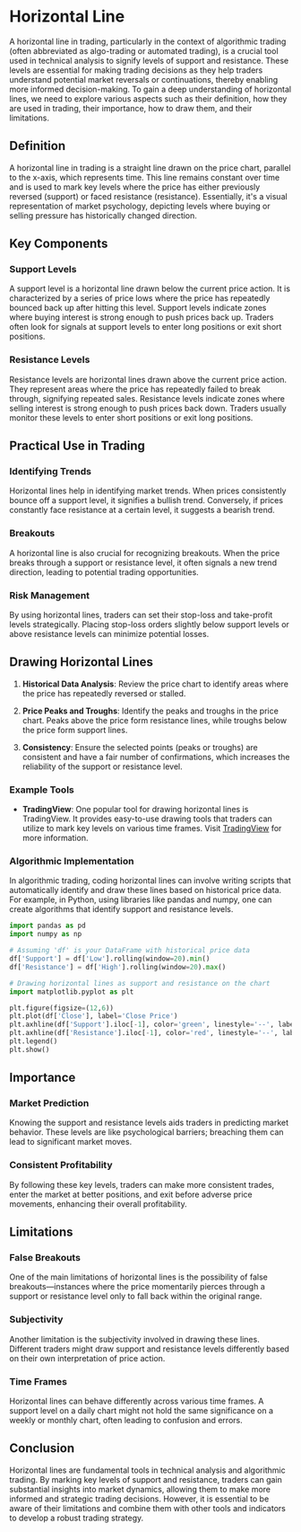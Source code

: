 # Horizontal Line

A horizontal line in trading, particularly in the context of algorithmic trading (often abbreviated as algo-trading or automated trading), is a crucial tool used in technical analysis to signify levels of support and resistance. These levels are essential for making trading decisions as they help traders understand potential market reversals or continuations, thereby enabling more informed decision-making. To gain a deep understanding of horizontal lines, we need to explore various aspects such as their definition, how they are used in trading, their importance, how to draw them, and their limitations.

## Definition

A horizontal line in trading is a straight line drawn on the price chart, parallel to the x-axis, which represents time. This line remains constant over time and is used to mark key levels where the price has either previously reversed (support) or faced resistance (resistance). Essentially, it's a visual representation of market psychology, depicting levels where buying or selling pressure has historically changed direction.

## Key Components

### Support Levels

A support level is a horizontal line drawn below the current price action. It is characterized by a series of price lows where the price has repeatedly bounced back up after hitting this level. Support levels indicate zones where buying interest is strong enough to push prices back up. Traders often look for signals at support levels to enter long positions or exit short positions.

### Resistance Levels

Resistance levels are horizontal lines drawn above the current price action. They represent areas where the price has repeatedly failed to break through, signifying repeated sales. Resistance levels indicate zones where selling interest is strong enough to push prices back down. Traders usually monitor these levels to enter short positions or exit long positions.

## Practical Use in Trading

### Identifying Trends

Horizontal lines help in identifying market trends. When prices consistently bounce off a support level, it signifies a bullish trend. Conversely, if prices constantly face resistance at a certain level, it suggests a bearish trend.

### Breakouts

A horizontal line is also crucial for recognizing breakouts. When the price breaks through a support or resistance level, it often signals a new trend direction, leading to potential trading opportunities. 

### Risk Management

By using horizontal lines, traders can set their stop-loss and take-profit levels strategically. Placing stop-loss orders slightly below support levels or above resistance levels can minimize potential losses.

## Drawing Horizontal Lines

1. **Historical Data Analysis**: Review the price chart to identify areas where the price has repeatedly reversed or stalled.
  
2. **Price Peaks and Troughs**: Identify the peaks and troughs in the price chart. Peaks above the price form resistance lines, while troughs below the price form support lines.
   
3. **Consistency**: Ensure the selected points (peaks or troughs) are consistent and have a fair number of confirmations, which increases the reliability of the support or resistance level.

### Example Tools

- **TradingView**: One popular tool for drawing horizontal lines is TradingView. It provides easy-to-use drawing tools that traders can utilize to mark key levels on various time frames. Visit [TradingView](https://www.tradingview.com/) for more information.
  
### Algorithmic Implementation

In algorithmic trading, coding horizontal lines can involve writing scripts that automatically identify and draw these lines based on historical price data. For example, in Python, using libraries like pandas and numpy, one can create algorithms that identify support and resistance levels.

```python
import pandas as pd
import numpy as np

# Assuming 'df' is your DataFrame with historical price data
df['Support'] = df['Low'].rolling(window=20).min()
df['Resistance'] = df['High'].rolling(window=20).max()

# Drawing horizontal lines as support and resistance on the chart
import matplotlib.pyplot as plt

plt.figure(figsize=(12,6))
plt.plot(df['Close'], label='Close Price')
plt.axhline(df['Support'].iloc[-1], color='green', linestyle='--', label='Support')
plt.axhline(df['Resistance'].iloc[-1], color='red', linestyle='--', label='Resistance')
plt.legend()
plt.show()
```

## Importance

### Market Prediction

Knowing the support and resistance levels aids traders in predicting market behavior. These levels are like psychological barriers; breaching them can lead to significant market moves.

### Consistent Profitability

By following these key levels, traders can make more consistent trades, enter the market at better positions, and exit before adverse price movements, enhancing their overall profitability.

## Limitations

### False Breakouts

One of the main limitations of horizontal lines is the possibility of false breakouts—instances where the price momentarily pierces through a support or resistance level only to fall back within the original range.

### Subjectivity

Another limitation is the subjectivity involved in drawing these lines. Different traders might draw support and resistance levels differently based on their own interpretation of price action.

### Time Frames

Horizontal lines can behave differently across various time frames. A support level on a daily chart might not hold the same significance on a weekly or monthly chart, often leading to confusion and errors.

## Conclusion

Horizontal lines are fundamental tools in technical analysis and algorithmic trading. By marking key levels of support and resistance, traders can gain substantial insights into market dynamics, allowing them to make more informed and strategic trading decisions. However, it is essential to be aware of their limitations and combine them with other tools and indicators to develop a robust trading strategy.